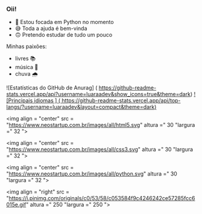 ### Oii! 

- 🐍 Estou focada em Python no momento 
- 😅 Toda a ajuda é bem-vinda  
- 🙃 Pretendo estudar de tudo um pouco

Minhas paixões:
- livres 📚 
- música 🎸
- chuva 🌧️


![Estatísticas do GitHub de Anurag] ( https://github-readme-stats.vercel.app/api?username=luaraadev&show_icons=true&theme=dark)
[! [Principais idiomas ] ( https://github-readme-stats.vercel.app/api/top-langs/?username=luaraadev&layout=compact&theme=dark)](https://github.com/luaraadev/github-readme-stats)


  
  <estilo div = "exibição: inline_block" >

  <img align = "center" src = "https://www.neostartup.com.br/images/all/html5.svg" altura =" 30 "largura =" 32 ">
  
  <img align = "center" src = "https://www.neostartup.com.br/images/all/css3.svg" altura =" 30 "largura =" 32 ">
  
  <img align = "center" src = "https://www.neostartup.com.br/images/all/python.svg" altura =" 30 "largura =" 32 ">
  
  <img align = "right" src = "https://i.pinimg.com/originals/c0/53/58/c053584f9c4246242ce57285fcc6015e.gif" altura =" 250 "largura =" 250 ">


